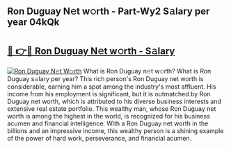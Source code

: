 ## Ron Duguay N𝚎t w𝚘rth - Part-Wy2 S𝚊lary per year 04kQk

# <h2><a href="http://gc05gl.nevu.top/?p=Ron+Duguay">🔗 👉🔴 Ron Duguay N𝚎t w𝚘rth - S𝚊lary</a></h2>

[![Ron Duguay N𝚎t W𝚘rth](https://i.imgur.com/Oavwk0R.jpeg)](http://gc05gl.nevu.top/?p=Ron+Duguay)
What is Ron Duguay n𝚎t w𝚘rth? What is Ron Duguay s𝚊lary per year?
This rich person's Ron Duguay net worth is considerable, earning him a spot among the industry's most affluent. His income from his employment is significant, but it is outmatched by Ron Duguay net worth, which is attributed to his diverse business interests and extensive real estate portfolio. This wealthy man, whose Ron Duguay net worth is among the highest in the world, is recognized for his business acumen and financial intelligence. With a Ron Duguay net worth in the billions and an impressive income, this wealthy person is a shining example of the power of hard work, perseverance, and financial acumen.
